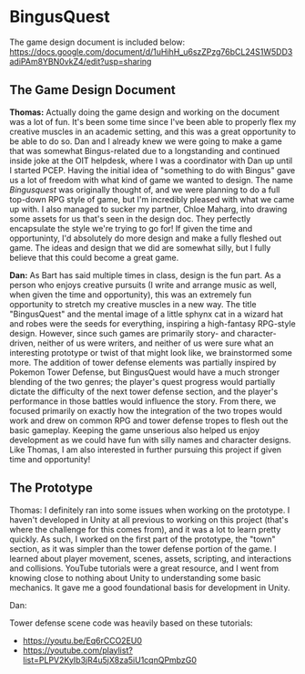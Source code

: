 # BingusQuest
The game design document is included below: \
https://docs.google.com/document/d/1uHihH_u6szZPzg76bCL24S1W5DD3adiPAm8YBN0vkZ4/edit?usp=sharing

## The Game Design Document
__Thomas:__ Actually doing the game design and working on the document was a lot of fun. It's been some time since I've been able to properly flex my creative muscles in an academic setting, and this was a great opportunity to be able to do so. 
Dan and I already knew we were going to make a game that was somewhat Bingus-related due to a longstanding and continued inside joke at the OIT helpdesk, where I was a coordinator with Dan up until I started PCEP. Having the initial idea of
"something to do with Bingus" gave us a lot of freedom with what kind of game we wanted to design. The name _Bingusquest_ was originally thought of, and we were planning to do a full top-down RPG style of game, but I'm incredibly pleased with what
we came up with. I also managed to sucker my partner, Chloe Maharg, into drawing some assets for us that's seen in the design doc. They perfectly encapsulate the style we're trying to go for! If given the time and opportuninty, I'd absolutely 
do more design and make a fully fleshed out game. The ideas and design that we did are somewhat silly, but I fully believe that this could become a great game.

__Dan:__ As Bart has said multiple times in class, design is the fun part. As a person who enjoys creative pursuits (I write and arrange music as well, when given the time and opportunity), this was an extremely fun opportunity to stretch my creative
muscles in a new way. The title "BingusQuest" and the mental image of a little sphynx cat in a wizard hat and robes were the seeds for everything, inspiring a high-fantasy RPG-style design. However, since such games are primarily story- and character-
driven, neither of us were writers, and neither of us were sure what an interesting prototype or twist of that might look like, we brainstormed some more. The addition of tower defense elements was partially inspired by Pokemon Tower Defense, but BingusQuest
would have a much stronger blending of the two genres; the player's quest progress would partially dictate the difficulty of the next tower defense section, and the player's performance in those battles would influence the story. From there, we focused
primarily on exactly how the integration of the two tropes would work and drew on  common RPG and tower defense tropes to flesh out the basic gameplay. Keeping the game unserious also helped us enjoy development as we could have fun with silly names and
character designs. Like Thomas, I am also interested in further pursuing this project if given time and opportunity!

## The Prototype
Thomas: I definitely ran into some issues when working on the prototype. I haven't developed in Unity at all previous to working on this project (that's where the challenge for this comes from), and it was a lot to learn pretty quickly. As such, I worked on the first part of the prototype, the "town" section, as it was simpler than the tower defense portion of the game. I learned about player movement, scenes, assets, scripting, and interactions and collisions. YouTube tutorials were a great resource, and I went from knowing close to nothing about Unity to understanding some basic mechanics. It gave me a good foundational basis for development in Unity.

Dan:

Tower defense scene code was heavily based on these tutorials:
* https://youtu.be/Eq6rCCO2EU0
* https://youtube.com/playlist?list=PLPV2KyIb3jR4u5jX8za5iU1cqnQPmbzG0
